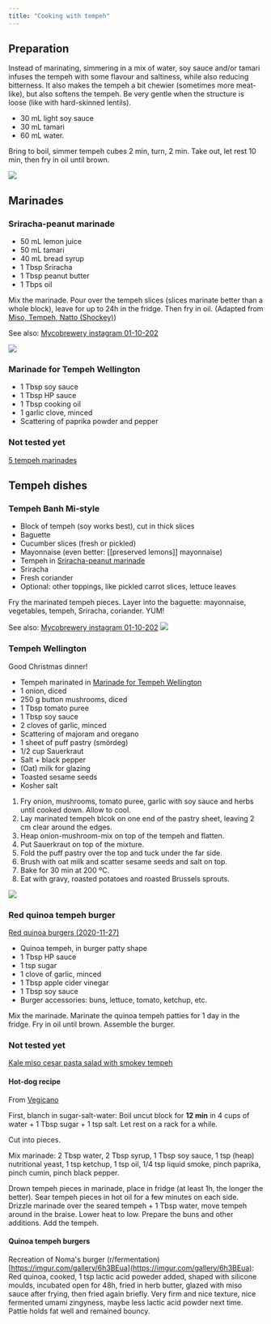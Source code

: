 ```yaml
---
title: "Cooking with tempeh"
---
```


## Preparation
Instead of marinating, simmering in a mix of water, soy sauce and/or tamari infuses the tempeh with some flavour and saltiness, while also reducing bitterness. It also makes the tempeh a bit chewier (sometimes more meat-like), but also softens the tempeh. Be very gentle when the structure is loose (like with hard-skinned lentils).

- 30 mL light soy sauce
- 30 mL tamari
- 60 mL water. 

Bring to boil, simmer tempeh cubes 2 min, turn, 2 min. Take out, let rest 10 min, then fry in oil until brown. 

![](projects/attachments/Pasted%20image%2020230106104156.png)




## Marinades
### Sriracha-peanut marinade
- 50 mL lemon juice
- 50 mL tamari
- 40 mL bread syrup
- 1 Tbsp Sriracha
- 1 Tbsp peanut butter
- 1 Tbps oil

Mix the marinade. Pour over the tempeh slices (slices marinate better than a whole block), leave for up to 24h in the fridge. Then fry in oil. (Adapted from [Miso, Tempeh, Natto (Shockey)](projects/fermentation/Miso,%20Tempeh,%20Natto%20(Shockey).md))

See also: [Mycobrewery instagram 01-10-202](https://www.instagram.com/p/CFy-JEeBCVh/)

![](projects/attachments/Pasted%20image%2020230106093049.png)

### Marinade for Tempeh Wellington
- 1 Tbsp soy sauce
- 1 Tbsp HP sauce
- 1 Tbsp cooking oil
- 1 garlic clove, minced
- Scattering of paprika powder and pepper



### Not tested yet
[5 tempeh marinades](https://www.okonomikitchen.com/5-easy-marinades-for-tempeh/)


## Tempeh dishes
### Tempeh Banh Mi-style
- Block of tempeh (soy works best), cut in thick slices
- Baguette
- Cucumber slices (fresh or pickled)
- Mayonnaise (even better: [[preserved lemons]] mayonnaise)
- Tempeh in [Sriracha-peanut marinade](projects/fermentation/Cooking%20with%20tempeh.md#Marinades#Sriracha-peanut%20marinade)
- Sriracha
- Fresh coriander
- Optional: other toppings, like pickled carrot slices, lettuce leaves

Fry the marinated tempeh pieces. Layer into the baguette: mayonnaise, vegetables, tempeh, Sriracha, coriander. YUM!

See also: [Mycobrewery instagram 01-10-202](https://www.instagram.com/p/CFy2XFJByIk/)
![](projects/attachments/Pasted%20image%2020230106093727.png)


### Tempeh Wellington
Good Christmas dinner!

- Tempeh marinated in [Marinade for Tempeh Wellington](projects/fermentation/Cooking%20with%20tempeh.md#Marinade%20for%20Tempeh%20Wellington)
- 1 onion, diced
- 250 g button mushrooms, diced
- 1 Tbsp tomato puree
- 1 Tbsp soy sauce
- 2 cloves of garlic, minced
- Scattering of majoram and oregano
- 1 sheet of puff pastry (smördeg)
- 1/2 cup Sauerkraut
- Salt + black pepper
- (Oat) milk for glazing
- Toasted sesame seeds
- Kosher salt

1. Fry onion, mushrooms, tomato puree, garlic with soy sauce and herbs until cooked down. Allow to cool.
2. Lay marinated tempeh blcok on one end of the pastry sheet, leaving 2 cm clear around the edges. 
3. Heap onion-mushroom-mix on top of the tempeh and flatten.
4. Put Sauerkraut on top of the mixture.
5. Fold the puff pastry over the top and tuck under the far side.
6. Brush with oat milk and scatter sesame seeds and salt on top. 
7. Bake for 30 min at 200 ºC. 
8. Eat with gravy, roasted potatoes and roasted Brussels sprouts.

![](projects/attachments/Pasted%20image%2020230106115637.png)


### Red quinoa tempeh burger
[Red quinoa burgers (2020-11-27)](projects/fermentation/Tempeh%20cooking%20methods.md#Red%20quinoa%20burgers%20(2020-11-27))

- Quinoa tempeh, in burger patty shape
- 1 Tbsp HP sauce
- 1 tsp sugar
- 1 clove of garlic, minced
- 1 Tbsp apple cider vinegar
- 1 Tbsp soy sauce
- Burger accessories: buns, lettuce, tomato, ketchup, etc.

Mix the marinade. Marinate the quinoa tempeh patties for 1 day in the fridge. Fry in oil until brown. Assemble the burger. 

### Not tested yet
[Kale miso cesar pasta salad with smokey tempeh](https://www.okonomikitchen.com/kale-miso-caesar-pasta-salad-with-smoky-tempeh/)

#### Hot-dog recipe 
From [Vegicano](https://vegicano.com/2015/08/25/my-favorite-tempeh-dog/)

First, blanch in sugar-salt-water: Boil uncut block for **12 min** in 4 cups of water + 1 Tbsp sugar + 1 tsp salt. Let rest on a rack for a while.

Cut into pieces. 

Mix marinade: 2 Tbsp water, 2 Tbsp syrup, 1 Tbsp soy sauce, 1 tsp (heap) nutritional yeast, 1 tsp ketchup, 1 tsp oil, 1/4 tsp liquid smoke, pinch paprika, pinch cumin, pinch black pepper. 

Drown tempeh pieces in marinade, place in fridge (at least 1h, the longer the better). Sear tempeh pieces in hot oil for a few minutes on each side. Drizzle marinade over the seared tempeh + 1 Tbsp water, move tempeh around in the braise. Lower heat to low. Prepare the buns and other additions. Add the tempeh.

#### Quinoa tempeh burgers
Recreation of Noma's burger (r/fermentation) [https://imgur.com/gallery/6h3BEua](https://imgur.com/gallery/6h3BEua): Red quinoa, cooked, 1 tsp lactic acid poweder added, shaped with silicone moulds, incubated open for 48h, fried in herb butter, glazed with miso sauce after frying, then fried again briefly. Very firm and nice texture, nice fermented umami zingyness, maybe less lactic acid powder next time. Pattie holds fat well and remained bouncy.
